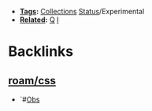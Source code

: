 - **[Tags](<Tags.md>):** [Collections](<Collections.md>) [Status](<Status.md>)/Experimental
- **[Related](<Related.md>):** [Q](<Q.md>) [I](<I.md>)

# Backlinks
## [roam/css](<roam/css.md>)
- `#[Obs](<Obs.md>)

